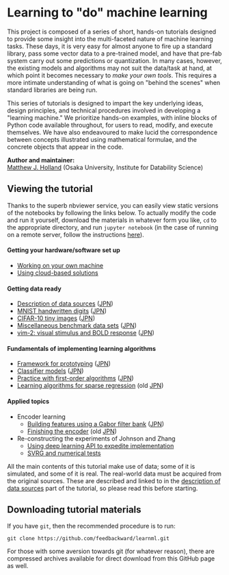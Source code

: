 # Learning to "do" machine learning

This project is composed of a series of short, hands-on tutorials designed to provide some insight into the multi-faceted nature of machine learning tasks. These days, it is very easy for almost anyone to fire up a standard library, pass some vector data to a pre-trained model, and have that pre-fab system carry out some predictions or quantization. In many cases, however, the existing models and algorithms may not suit the data/task at hand, at which point it becomes necessary to *make your own tools*. This requires a more intimate understanding of what is going on "behind the scenes" when standard libraries are being run.

This series of tutorials is designed to impart the key underlying ideas, design principles, and technical procedures involved in developing a "learning machine." We prioritize hands-on examples, with inline blocks of Python code available throughout, for users to read, modify, and execute themselves. We have also endeavoured to make lucid the correspondence between concepts illustrated using mathematical formulae, and the concrete objects that appear in the code.

__Author and maintainer:__<br>
<a href="http://feedbackward.com/">Matthew J. Holland</a> (Osaka University, Institute for Datability Science)


## Viewing the tutorial

Thanks to the superb nbviewer service, you can easily view static versions of the notebooks by following the links below. To actually modify the code and run it yourself, download the materials in whatever form you like, `cd` to the appropriate directory, and run `jupyter notebook` (in the case of running on a remote server, follow the instructions <a href="https://feedbackward.github.io/learnml/cloud_use.html">here</a>).

#### Getting your hardware/software set up
- <a href="http://nbviewer.jupyter.org/github/feedbackward/learnml/blob/master/SetupYours.ipynb">Working on your own machine</a>
- <a href="https://feedbackward.github.io/learnml/cloud_use.html">Using cloud-based solutions</a>

#### Getting data ready
- <a href="http://nbviewer.jupyter.org/github/feedbackward/learnml/blob/master/DataSources.ipynb">Description of data sources</a> (<a href="http://nbviewer.jupyter.org/github/feedbackward/learnml/blob/master/DataSourcesJPN.ipynb">JPN</a>)
- <a href="http://nbviewer.jupyter.org/github/feedbackward/learnml/blob/master/Data_MNIST.ipynb">MNIST handwritten digits</a> (<a href="http://nbviewer.jupyter.org/github/feedbackward/learnml/blob/master/Data_MNIST_JPN.ipynb">JPN</a>)
- <a href="http://nbviewer.jupyter.org/github/feedbackward/learnml/blob/master/Data_CIFAR10.ipynb">CIFAR-10 tiny images</a> (<a href="http://nbviewer.jupyter.org/github/feedbackward/learnml/blob/master/Data_CIFAR10_JPN.ipynb">JPN</a>)
- <a href="http://nbviewer.jupyter.org/github/feedbackward/learnml/blob/master/Data_Misc.ipynb">Miscellaneous benchmark data sets</a> (<a href="http://nbviewer.jupyter.org/github/feedbackward/learnml/blob/master/Data_Misc_JPN.ipynb">JPN</a>)
- <a href="http://nbviewer.jupyter.org/github/feedbackward/learnml/blob/master/Data_vim-2.ipynb">vim-2: visual stimulus and BOLD response</a> (<a href="http://nbviewer.jupyter.org/github/feedbackward/learnml/blob/master/Data_vim-2_JPN.ipynb">JPN</a>)

#### Fundamentals of implementing learning algorithms
- <a href="http://nbviewer.jupyter.org/github/feedbackward/learnml/blob/master/FrameworkIntro.ipynb">Framework for prototyping</a> (<a href="http://nbviewer.jupyter.org/github/feedbackward/learnml/blob/master/FrameworkIntro_JPN.ipynb">JPN</a>)
- <a href="http://nbviewer.jupyter.org/github/feedbackward/learnml/blob/master/Classifiers.ipynb">Classifier models</a> (<a href="http://nbviewer.jupyter.org/github/feedbackward/learnml/blob/master/Classifiers_JPN.ipynb">JPN</a>)
- <a href="http://nbviewer.jupyter.org/github/feedbackward/learnml/blob/master/Algo_FirstOrder.ipynb">Practice with first-order algorithms</a> (<a href="http://nbviewer.jupyter.org/github/feedbackward/learnml/blob/master/Algo_FirstOrder_JPN.ipynb">JPN</a>)
- <a href="http://nbviewer.jupyter.org/github/feedbackward/learnml/blob/master/Algo_SparseReg.ipynb">Learning algorithms for sparse regression</a> (old <a href="http://nbviewer.jupyter.org/github/feedbackward/learnml/blob/master/Algo_SparseReg_JPN.ipynb">JPN</a>)

#### Applied topics
- Encoder learning
  - <a href="http://nbviewer.jupyter.org/github/feedbackward/learnml/blob/master/FilterBank.ipynb">Building features using a Gabor filter bank</a> (<a href="http://nbviewer.jupyter.org/github/feedbackward/learnml/blob/master/FilterBankJPN.ipynb">JPN</a>)
  - <a href="http://nbviewer.jupyter.org/github/feedbackward/learnml/blob/master/FinishEncoder.ipynb">Finishing the encoder</a> (old <a href="http://nbviewer.jupyter.org/github/feedbackward/learnml/blob/master/FinishEncoderJPN.ipynb">JPN</a>)
- Re-constructing the experiments of Johnson and Zhang
  - <a href="http://nbviewer.jupyter.org/github/feedbackward/learnml/blob/master/ChainerWorkshop.ipynb">Using deep learning API to expedite implementation</a>
  - <a href="http://nbviewer.jupyter.org/github/feedbackward/learnml/blob/master/Learn_JZ.ipynb">SVRG and numerical tests</a>

All the main contents of this tutorial make use of data; some of it is simulated, and some of it is real. The real-world data must be acquired from the original sources. These are described and linked to in the <a href="http://nbviewer.jupyter.org/github/feedbackward/learnml/blob/master/DataSources.ipynb">description of data sources</a> part of the tutorial, so please read this before starting.


## Downloading tutorial materials

If you have `git`, then the recommended procedure is to run:

```
git clone https://github.com/feedbackward/learnml.git
```

For those with some aversion towards git (for whatever reason), there are compressed archives available for direct download from this GitHub page as well.